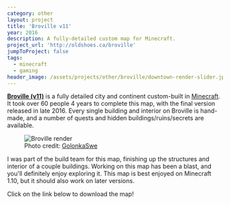 ```yaml
---
category: other
layout: project
title: 'Broville v11'
year: 2016
description: A fully-detailed custom map for Minecraft.
project_url: 'http://oldshoes.ca/broville'
jumpToProject: false
tags:
  - minecraft
  - gaming
header_image: /assets/projects/other/broville/downtown-render-slider.jpg
---
```


**[Broville (v11)](http://oldshoes.ca/broville)** is a fully detailed city and continent custom-built in [Minecraft](https://minecraft.net). It took over 60 people 4 years to complete this map, with the final version released in late 2016. Every single building and interior on Broville is hand-made, and a number of quests and hidden buildings/ruins/secrets are available.

<figure>
  <img src="/assets/projects/other/broville/broville-1.png" alt="Broville render">
  <figcaption>Photo credit: <a href="https://imgur.com/a/CsU8v">GolonkaSwe</a></figcaption>
</figure>

I was part of the build team for this map, finishing up the structures and interior of a couple buildings. Working on this map has been a blast, and you'll definitely enjoy exploring it. This map is best enjoyed on Minecraft 1.10, but it should also work on later versions.

Click on the link below to download the map!
